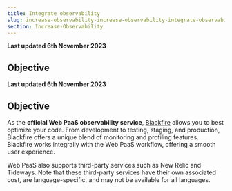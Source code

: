 ```yaml
---
title: Integrate observability
slug: increase-observability-increase-observability-integrate-observability
section: Increase-Observability
---
```


**Last updated 6th November 2023**



## Objective  

**Last updated 6th November 2023**



## Objective  

As the **official Web PaaS observability service**, 
[Blackfire](https://www.blackfire.io/) allows you to best optimize your code.
From development to testing, staging, and production,
Blackfire offers a unique blend of monitoring and profiling features. 
Blackfire works integrally with the Web PaaS workflow,
offering a smooth user experience.

Web PaaS also supports third-party services such as New Relic and Tideways.
Note that these third-party services have their own associated cost,
are language-specific, and may not be available for all languages.
